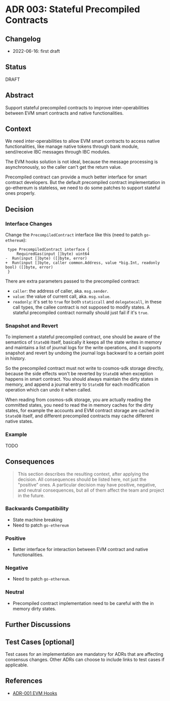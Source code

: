 # ADR 003: Stateful Precompiled Contracts

## Changelog

- 2022-06-16: first draft

## Status

DRAFT

## Abstract

Support stateful precompiled contracts to improve inter-operabilities between EVM smart contracts and native functionalities.

## Context

We need inter-operabilities to allow EVM smart contracts to access native functionalities, like manage native tokens through bank module, send/receive IBC messages through IBC modules.

The EVM hooks solution is not ideal, because the message processing is asynchronously, so the caller can't get the return value.

Precompiled contract can provide a much better interface for smart contract developers. But the default precompiled contract implementation in go-ethereum is stateless, we need to do some patches to support stateful ones properly.

> 
> 

## Decision

### Interface Changes

Change the `PrecompiledContract` interface like this (need to patch `go-ethereum`):

```
 type PrecompiledContract interface {
 	 RequiredGas(input []byte) uint64
-  Run(input []byte) ([]byte, error)
+  Run(input []byte, caller common.Address, value *big.Int, readonly bool) ([]byte, error)
 }
```

There are extra parameters passed to the precompiled contract:

- `caller`: the address of caller, aka. `msg.sender`.
- `value`: the value of current call, aka. `msg.value`.
- `readonly`: it's set to `true` for both `staticcall` and `delegatecall`, in these call types, the callee contract is not supposed to modify states. A stateful precompiled contract normally should just fail if it's `true`.

### Snapshot and Revert

To implement a stateful precompiled contract, one should be aware of the semantics of `StateDB` itself, basically it keeps all the state writes in memory and maintains a list of journal logs for the write operations, and it supports snapshot and revert by undoing the journal logs backward to a certain point in history.

So the precompiled contract must not write to cosmos-sdk storage directly, because the side effects won't be reverted by `StateDB` when exception happens in smart contract. You should always maintain the dirty states in memory, and append a journal entry to `StateDB` for each modification operation which can undo it when called.

When reading from cosmos-sdk storage, you are actually reading the committed states, you need to read the in memory caches for the dirty states, for example the accounts and EVM contract storage are cached in `StateDB` itself, and different precompiled contracts may cache different native states.

### Example

TODO

## Consequences

> This section describes the resulting context, after applying the decision. All consequences should be listed here, not just the "positive" ones. A particular decision may have positive, negative, and neutral consequences, but all of them affect the team and project in the future.

### Backwards Compatibility

- State machine breaking
- Need to patch `go-ethereum`

### Positive

- Better interface for interaction between EVM contract and native functionalities.

### Negative

- Need to patch `go-ethereum`.

### Neutral

- Precompiled contract implementation need to be careful with the in memory dirty states.

## Further Discussions

## Test Cases [optional]

Test cases for an implementation are mandatory for ADRs that are affecting consensus changes. Other ADRs can choose to include links to test cases if applicable.

## References

- [ADR-001 EVM Hooks](adr-002-evm-hooks.md)
